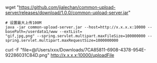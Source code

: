 wget "https://github.com/jialechan/common-upload-server/releases/download/1.0.0/common-upload-server.jar"

```shell
# 设置最大上传100M
java -jar common-upload-server.jar --host=http://x.x.x.x:10000 --basePath=/userdata1/www --extList=
"gif,jpg,png" --spring.servlet.multipart.maxFileSize=100000000 --spring.servlet.multipart.maxRequestSize=1000000000
```

curl -F "file=@/Users/xxx/Downloads/7CA85811-6908-4378-954E-92286031C84D.png" http://x.x.x.x:10000/uploadFile
